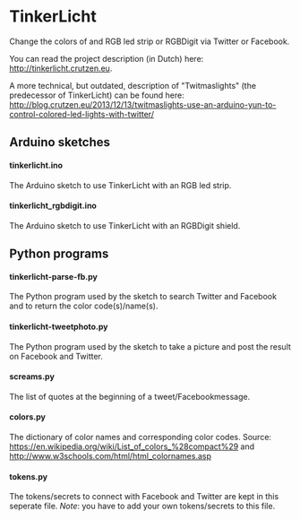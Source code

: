 # TinkerLicht

Change the colors of and RGB led strip or RGBDigit via Twitter or Facebook.

You can read the project description (in Dutch) here: http://tinkerlicht.crutzen.eu.

A more technical, but outdated, description of "Twitmaslights" (the predecessor of TinkerLicht) can be found here: http://blog.crutzen.eu/2013/12/13/twitmaslights-use-an-arduino-yun-to-control-colored-led-lights-with-twitter/

## Arduino sketches
#### tinkerlicht.ino
The Arduino sketch to use TinkerLicht with an RGB led strip.

#### tinkerlicht_rgbdigit.ino
The Arduino sketch to use TinkerLicht with an RGBDigit shield.

## Python programs
#### tinkerlicht-parse-fb.py
The Python program used by the sketch to search Twitter and Facebook and to return the color code(s)/name(s).

#### tinkerlicht-tweetphoto.py
The Python program used by the sketch to take a picture and post the result on Facebook and Twitter.

#### screams.py
The list of quotes at the beginning of a tweet/Facebookmessage.

#### colors.py
The dictionary of color names and corresponding color codes. Source: https://en.wikipedia.org/wiki/List_of_colors_%28compact%29 and http://www.w3schools.com/html/html_colornames.asp

#### tokens.py
The tokens/secrets to connect with Facebook and Twitter are kept in this seperate file. *Note*: you have to add your own tokens/secrets to this file.

